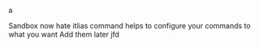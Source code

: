 a


Sandbox now hate itlias command helps to configure your commands to what you want
Add them later jfd 
